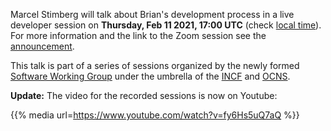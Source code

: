 <!--
.. title: Live session on Brian development
.. slug: live-session-on-brian-development
.. date: 2021-02-08 09:45:07 UTC
.. tags: Development,Teaching
.. category: news
.. type: text
-->

Marcel Stimberg will talk about Brian's development process in a live developer session on **Thursday, Feb 11 2021, 17:00 UTC** (check [local time](https://www.timeanddate.com/worldclock/fixedtime.html?msg=Dev+session%3A+Marcel+Stimberg%3A+Brian+Simulator&iso=20210211T17&p1=136&ah=1)). 
For more information and the link to the Zoom session see the [announcement](https://ocns.github.io/SoftwareWG/2021/02/07/dev-session-marcel-stimberg-brian-simulator.html).

<!-- TEASER_END -->

This talk is part of a series of sessions organized by the newly formed [Software Working Group](https://ocns.github.io/SoftwareWG/) under the umbrella of the [INCF](https://www.incf.org/) and [OCNS](https://www.cnsorg.org/).

**Update:** The video for the recorded sessions is now on Youtube:

{{% media url=https://www.youtube.com/watch?v=fy6Hs5uQ7aQ %}}

